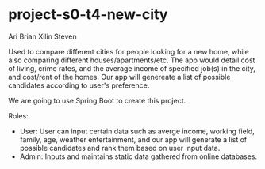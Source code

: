 # project-s0-t4-new-city

Ari	Brian	Xilin	Steven

Used to compare different cities for people looking for a new home, while also comparing different houses/apartments/etc. The app would detail cost of living, crime rates, and the average income of specified job(s) in the city, and cost/rent of the homes. Our app will genereate a list of possible candidates according to user's preference. 

We are going to use Spring Boot to create this project. 

Roles:
- User: User can input certain data such as averge income, working field, family, age, weather 
        entertainment, and our app will generate a list of possible candidates and rank them based on user input data.
- Admin: Inputs and maintains static data gathered from online databases.

